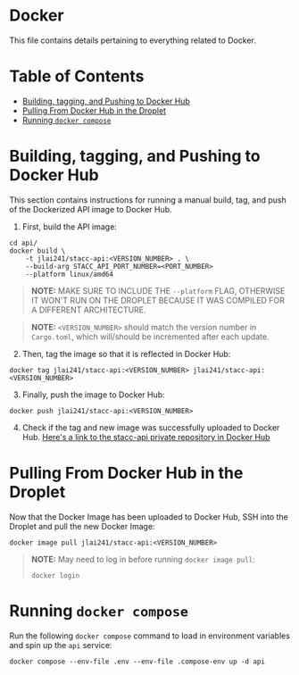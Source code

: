 # Docker

This file contains details pertaining to everything related to Docker.

# Table of Contents

- [Building, tagging, and Pushing to Docker Hub](#building-tagging-and-pushing-to-docker-hub)
- [Pulling From Docker Hub in the Droplet](#pulling-from-docker-hub-in-the-droplet)
- [Running `docker compose`](#running-docker-compose)

# Building, tagging, and Pushing to Docker Hub

This section contains instructions for running a manual build, tag, and push of the Dockerized API image to Docker Hub.

1. First, build the API image:

```
cd api/
docker build \
    -t jlai241/stacc-api:<VERSION_NUMBER> . \
    --build-arg STACC_API_PORT_NUMBER=<PORT_NUMBER>
    --platform linux/amd64
```

> **NOTE:** MAKE SURE TO INCLUDE THE `--platform` FLAG, OTHERWISE IT WON'T RUN ON THE DROPLET BECAUSE IT WAS COMPILED FOR A DIFFERENT ARCHITECTURE.

> **NOTE:** `<VERSION_NUMBER>` should match the version number in `Cargo.toml`, which will/should be incremented after each update.

2. Then, tag the image so that it is reflected in Docker Hub:

```
docker tag jlai241/stacc-api:<VERSION_NUMBER> jlai241/stacc-api:<VERSION_NUMBER>
```

3. Finally, push the image to Docker Hub:

```
docker push jlai241/stacc-api:<VERSION_NUMBER>
```

4. Check if the tag and new image was successfully uploaded to Docker Hub. [Here's a link to the stacc-api private repository in Docker Hub](https://hub.docker.com/repository/docker/jlai241/stacc-api/general)

# Pulling From Docker Hub in the Droplet

Now that the Docker Image has been uploaded to Docker Hub, SSH into the Droplet and pull the new Docker Image:

```
docker image pull jlai241/stacc-api:<VERSION_NUMBER>
```

> **NOTE:** May need to log in before running `docker image pull`:
>
> ```
> docker login
> ```

# Running `docker compose`

Run the following `docker compose` command to load in environment variables and spin up the `api` service:

```
docker compose --env-file .env --env-file .compose-env up -d api
```
